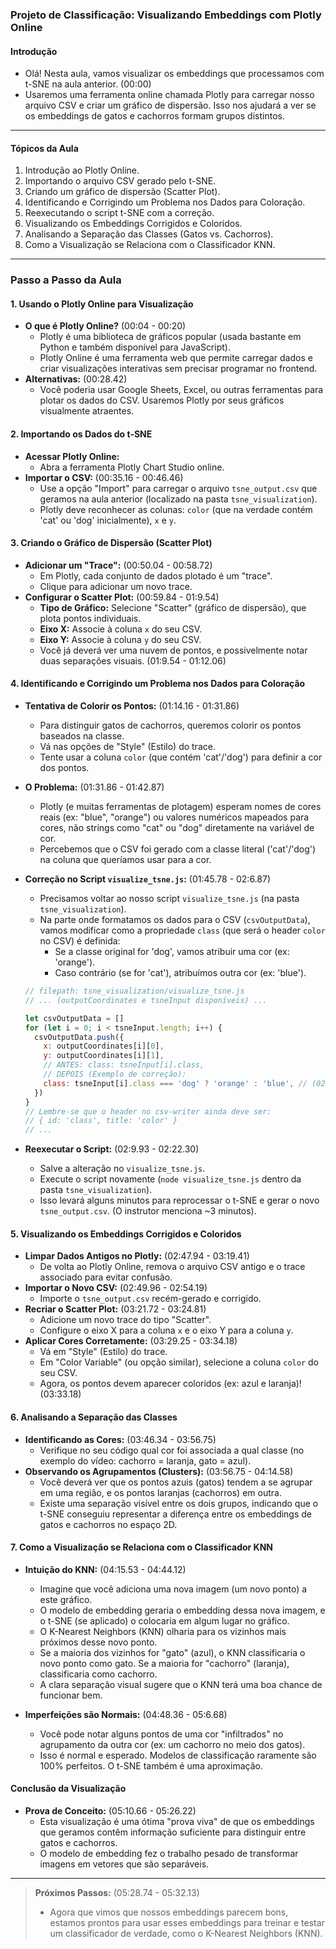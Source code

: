 ### **Projeto de Classificação: Visualizando Embeddings com Plotly Online**

#### Introdução

- Olá! Nesta aula, vamos visualizar os embeddings que processamos com t-SNE na aula anterior. (00:00)
- Usaremos uma ferramenta online chamada Plotly para carregar nosso arquivo CSV e criar um gráfico de dispersão. Isso nos ajudará a ver se os embeddings de gatos e cachorros formam grupos distintos.

---

#### Tópicos da Aula

1.  Introdução ao Plotly Online.
2.  Importando o arquivo CSV gerado pelo t-SNE.
3.  Criando um gráfico de dispersão (Scatter Plot).
4.  Identificando e Corrigindo um Problema nos Dados para Coloração.
5.  Reexecutando o script t-SNE com a correção.
6.  Visualizando os Embeddings Corrigidos e Coloridos.
7.  Analisando a Separação das Classes (Gatos vs. Cachorros).
8.  Como a Visualização se Relaciona com o Classificador KNN.

---

### Passo a Passo da Aula

#### 1. Usando o Plotly Online para Visualização

- **O que é Plotly Online?** (00:04 - 00:20)
  - Plotly é uma biblioteca de gráficos popular (usada bastante em Python e também disponível para JavaScript).
  - Plotly Online é uma ferramenta web que permite carregar dados e criar visualizações interativas sem precisar programar no frontend.
- **Alternativas:** (00:28.42)
  - Você poderia usar Google Sheets, Excel, ou outras ferramentas para plotar os dados do CSV. Usaremos Plotly por seus gráficos visualmente atraentes.

#### 2. Importando os Dados do t-SNE

- **Acessar Plotly Online:**
  - Abra a ferramenta Plotly Chart Studio online.
- **Importar o CSV:** (00:35.16 - 00:46.46)
  - Use a opção "Import" para carregar o arquivo `tsne_output.csv` que geramos na aula anterior (localizado na pasta `tsne_visualization`).
  - Plotly deve reconhecer as colunas: `color` (que na verdade contém 'cat' ou 'dog' inicialmente), `x` e `y`.

#### 3. Criando o Gráfico de Dispersão (Scatter Plot)

- **Adicionar um "Trace":** (00:50.04 - 00:58.72)
  - Em Plotly, cada conjunto de dados plotado é um "trace".
  - Clique para adicionar um novo trace.
- **Configurar o Scatter Plot:** (00:59.84 - 01:9.54)
  - **Tipo de Gráfico:** Selecione "Scatter" (gráfico de dispersão), que plota pontos individuais.
  - **Eixo X:** Associe à coluna `x` do seu CSV.
  - **Eixo Y:** Associe à coluna `y` do seu CSV.
  - Você já deverá ver uma nuvem de pontos, e possivelmente notar duas separações visuais. (01:9.54 - 01:12.06)

#### 4. Identificando e Corrigindo um Problema nos Dados para Coloração

- **Tentativa de Colorir os Pontos:** (01:14.16 - 01:31.86)
  - Para distinguir gatos de cachorros, queremos colorir os pontos baseados na classe.
  - Vá nas opções de "Style" (Estilo) do trace.
  - Tente usar a coluna `color` (que contém 'cat'/'dog') para definir a cor dos pontos.
- **O Problema:** (01:31.86 - 01:42.87)

  - Plotly (e muitas ferramentas de plotagem) esperam nomes de cores reais (ex: "blue", "orange") ou valores numéricos mapeados para cores, não strings como "cat" ou "dog" diretamente na variável de cor.
  - Percebemos que o CSV foi gerado com a classe literal ('cat'/'dog') na coluna que queríamos usar para a cor.

- **Correção no Script `visualize_tsne.js`:** (01:45.78 - 02:6.87)

  - Precisamos voltar ao nosso script `visualize_tsne.js` (na pasta `tsne_visualization`).
  - Na parte onde formatamos os dados para o CSV (`csvOutputData`), vamos modificar como a propriedade `class` (que será o header `color` no CSV) é definida:
    - Se a classe original for 'dog', vamos atribuir uma cor (ex: 'orange').
    - Caso contrário (se for 'cat'), atribuímos outra cor (ex: 'blue').

  ```javascript
  // filepath: tsne_visualization/visualize_tsne.js
  // ... (outputCoordinates e tsneInput disponíveis) ...

  let csvOutputData = []
  for (let i = 0; i < tsneInput.length; i++) {
    csvOutputData.push({
      x: outputCoordinates[i][0],
      y: outputCoordinates[i][1],
      // ANTES: class: tsneInput[i].class,
      // DEPOIS (Exemplo de correção):
      class: tsneInput[i].class === 'dog' ? 'orange' : 'blue', // (02:0.84 - 02:6.87)
    })
  }
  // Lembre-se que o header no csv-writer ainda deve ser:
  // { id: 'class', title: 'color' }
  // ...
  ```

- **Reexecutar o Script:** (02:9.93 - 02:22.30)
  - Salve a alteração no `visualize_tsne.js`.
  - Execute o script novamente (`node visualize_tsne.js` dentro da pasta `tsne_visualization`).
  - Isso levará alguns minutos para reprocessar o t-SNE e gerar o novo `tsne_output.csv`. (O instrutor menciona ~3 minutos).

#### 5. Visualizando os Embeddings Corrigidos e Coloridos

- **Limpar Dados Antigos no Plotly:** (02:47.94 - 03:19.41)
  - De volta ao Plotly Online, remova o arquivo CSV antigo e o trace associado para evitar confusão.
- **Importar o Novo CSV:** (02:49.96 - 02:54.19)
  - Importe o `tsne_output.csv` recém-gerado e corrigido.
- **Recriar o Scatter Plot:** (03:21.72 - 03:24.81)
  - Adicione um novo trace do tipo "Scatter".
  - Configure o eixo X para a coluna `x` e o eixo Y para a coluna `y`.
- **Aplicar Cores Corretamente:** (03:29.25 - 03:34.18)
  - Vá em "Style" (Estilo) do trace.
  - Em "Color Variable" (ou opção similar), selecione a coluna `color` do seu CSV.
  - Agora, os pontos devem aparecer coloridos (ex: azul e laranja)! (03:33.18)

#### 6. Analisando a Separação das Classes

- **Identificando as Cores:** (03:46.34 - 03:56.75)
  - Verifique no seu código qual cor foi associada a qual classe (no exemplo do vídeo: cachorro = laranja, gato = azul).
- **Observando os Agrupamentos (Clusters):** (03:56.75 - 04:14.58)
  - Você deverá ver que os pontos azuis (gatos) tendem a se agrupar em uma região, e os pontos laranjas (cachorros) em outra.
  - Existe uma separação visível entre os dois grupos, indicando que o t-SNE conseguiu representar a diferença entre os embeddings de gatos e cachorros no espaço 2D.

#### 7. Como a Visualização se Relaciona com o Classificador KNN

- **Intuição do KNN:** (04:15.53 - 04:44.12)

  - Imagine que você adiciona uma nova imagem (um novo ponto) a este gráfico.
  - O modelo de embedding geraria o embedding dessa nova imagem, e o t-SNE (se aplicado) o colocaria em algum lugar no gráfico.
  - O K-Nearest Neighbors (KNN) olharia para os vizinhos mais próximos desse novo ponto.
  - Se a maioria dos vizinhos for "gato" (azul), o KNN classificaria o novo ponto como gato. Se a maioria for "cachorro" (laranja), classificaria como cachorro.
  - A clara separação visual sugere que o KNN terá uma boa chance de funcionar bem.

- **Imperfeições são Normais:** (04:48.36 - 05:6.68)
  - Você pode notar alguns pontos de uma cor "infiltrados" no agrupamento da outra cor (ex: um cachorro no meio dos gatos).
  - Isso é normal e esperado. Modelos de classificação raramente são 100% perfeitos. O t-SNE também é uma aproximação.

#### Conclusão da Visualização

- **Prova de Conceito:** (05:10.66 - 05:26.22)
  - Esta visualização é uma ótima "prova viva" de que os embeddings que geramos contêm informação suficiente para distinguir entre gatos e cachorros.
  - O modelo de embedding fez o trabalho pesado de transformar imagens em vetores que são separáveis.

---

> **Próximos Passos:** (05:28.74 - 05:32.13)
>
> - Agora que vimos que nossos embeddings parecem bons, estamos prontos para usar esses embeddings para treinar e testar um classificador de verdade, como o K-Nearest Neighbors (KNN).
